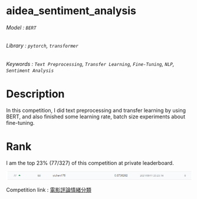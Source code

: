 # aidea_sentiment_analysis

###### Model : `BERT`
###### Library : `pytorch`, `transformer` 
###### Keywords : `Text Preprocessing`, `Transfer Learning`, `Fine-Tuning`, `NLP`, `Sentiment Analysis`

# Description
In this competition, I did text preprocessing and transfer learning by using BERT, and also finished some learning rate, batch size experiments about fine-tuning.

# Rank

I am the top 23% (77/327) of this competition at private leaderboard. 

![](img/private_rank.PNG)

Competition link : [電影評論情緒分類](https://aidea-web.tw/topic/c4a666bb-7d83-45a6-8c3b-57514faf2901)
